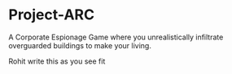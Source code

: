 # Project-ARC
A Corporate Espionage Game where you unrealistically infiltrate overguarded buildings to make your living.


Rohit write this as you see fit
